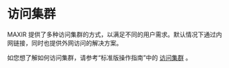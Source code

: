 # 访问集群
MAXIR 提供了多种访问集群的方式，以满足不同的用户需求。默认情况下通过内网链接，同时也提供外网访问的解决方案。

如您想了解如何访问集群，请参考“标准版操作指南”中的 [访问集群](/maxir/guides/dps-clusters/access-dps-clusters) 。
